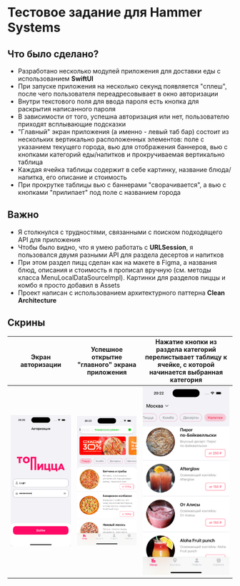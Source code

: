 # Тестовое задание для Hammer Systems

## Что было сделано?

- Разработано несколько модулей приложения для доставки еды с использованием **SwiftUI**
- При запуске приложения на несколько секунд появляется "сплеш", после чего пользователя переадресовывает в окно авторизации
- Внутри текстового поля для ввода пароля есть кнопка для раскрытия написанного пароля
- В зависимости от того, успешна авторизация или нет, пользователю приходят всплывающие подсказки
- "Главный" экран приложения (а именно - левый таб бар) состоит из нескольких вертикально расположенных элементов: поле с указанием текущего города, вью для отображения баннеров, вью с кнопками категорий еды/напитков и прокручиваемая вертикально таблица
- Каждая ячейка таблицы содержит в себе картинку, название блюда/напитка, его описание и стоимость
- При прокрутке таблицы вью с баннерами "сворачивается", а вью с кнопками "прилипает" под поле с названием города

## Важно

- Я столкнулся с трудностями, связанными с поиском подходящего API для приложения
- Чтобы было видно, что я умею работать с **URLSession**, я пользовался двумя разными API для раздела десертов и напитков
- При этом раздел пицц сделан как на макете в Figma, а названия блюд, описания и стоимость я прописал вручную (см. методы класса MenuLocalDataSourceImpl). Картинки для разделов пиццы и комбо я просто добавил в Assets
- Проект написан с использованием архитектурного паттерна **Clean Architecture**

## Скрины
Экран авторизации|Успешное открытие "главного" экрана приложения|Нажатие кнопки из раздела категорий перелистывает таблицу к ячейке, с которой начинается выбранная категория
-|-|-
![](/screenshots/screenshot-01.png) | ![](/screenshots/screenshot-02.png) | ![](/screenshots/screenshot-03.png)
